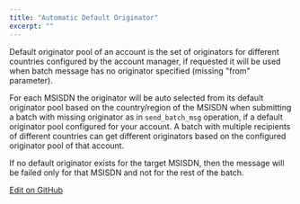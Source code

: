 ```yaml
---
title: "Automatic Default Originator"
excerpt: ""
---
```

Default originator pool of an account is the set of originators for different countries configured by the account manager, if requested it will be used when batch message has no originator specified (missing "from" parameter).

For each MSISDN the originator will be auto selected from its default originator pool based on the country/region of the MSISDN when submitting a batch with missing originator as in `send_batch_msg` operation, if a default originator pool configured for your account. A batch with multiple recipients of different countries can get different originators based on the configured originator pool of that account.

If no default originator exists for the target MSISDN, then the message will be failed only for that MSISDN and not for the rest of the batch.

<a class="gitbutton pill" target="_blank" href="https://github.com/sinch/docs/blob/master/docs/sms/sms-rest/sms-rest-automatic-default-originator.md"><span class="fab fa-github"></span>Edit on GitHub</a>
